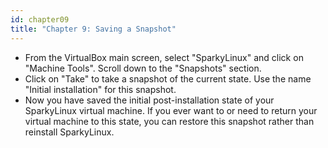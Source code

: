 ```yaml
---
id: chapter09
title: "Chapter 9: Saving a Snapshot"
---
```


* From the VirtualBox main screen, select "SparkyLinux" and click on "Machine Tools".  Scroll down to the "Snapshots" section.
* Click on "Take" to take a snapshot of the current state.  Use the name "Initial installation" for this snapshot.
* Now you have saved the initial post-installation state of your SparkyLinux virtual machine.  If you ever want to or need to return your virtual machine to this state, you can restore this snapshot rather than reinstall SparkyLinux.
